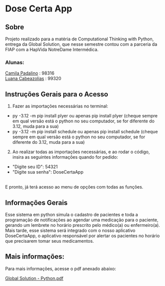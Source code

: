 # Dose Certa App
## Sobre
Projeto realizado para a matéria de Computational Thinking with Python, entrega da Global Solution, que nesse semestre contou com a parceria da FIAP com a HapVida NotreDame Intermédica.

### Alunas:
<a href="https://github.com/camilapadalino">Camila Padalino</a> : 98316<br>
<a href="https://github.com/Luanacabezaolias">Luana Cabeazolias</a> : 99320 <br>

## Instruções Gerais para o Acesso
1. Fazer as importações necessárias no terminal:
  - py -3.12 -m pip install plyer ou apenas pip install plyer (cheque sempre em qual versão está o python no seu computador, se for diferente do 3.12, muda para a sua)
  - py -3.12 -m pip install schedule ou apenas pip install schedule (cheque sempre em qual versão está o python no seu computador, se for diferente do 3.12, muda para a sua)
2. Ao realizar todas as importações necessárias, e ao rodar o código, insira as seguintes informações quando for pedido:
  - "Digite seu ID": 54321
  - "Digite sua senha": DoseCertaApp

<br>E pronto, já terá acesso ao menu de opções com todas as funções.
## Informações Gerais
Esse sistema em python simula o cadastro de pacientes e toda a programação de notificações ao agendar uma medicação para o paciente,<br>gerando um lembrete no horário prescrito pelo médico(a) ou enfermeiro(a).
Mais tarde, esse sistema será integrado com o nosso aplicativo DoseCertaApp, o aplicativo responsável por alertar os pacientes no horário que precisarem tomar seus medicamentos.
## Mais informações:
Para mais informações, acesse o pdf anexado abaixo:

[Global Solution - Python.pdf](https://github.com/Health-Tech-CL/GS-Python/files/13404388/Global.Solution.-.Python.pdf)
